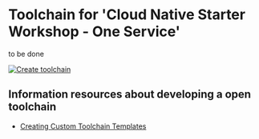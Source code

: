 # Toolchain for 'Cloud Native Starter Workshop - One Service'

to be done

[![Create toolchain](https://cloud.ibm.com/devops/graphics/create_toolchain_button.png)](https://cloud.ibm.com/devops/setup/deploy?repository=https%3A%2F%2Fgithub.com%2Fthomassuedbroecker%2Fcloud-native-starter-one-service-workshop-toolchain)

## Information resources about developing a open toolchain

* [Creating Custom Toolchain Templates](https://github.com/open-toolchain/sdk/wiki/Creating-Custom-Toolchain-Templates)
